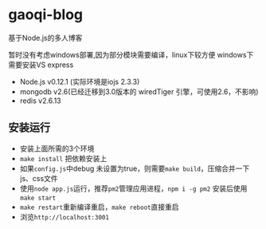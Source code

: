 # gaoqi-blog
基于Node.js的多人博客

暂时没有考虑windows部署,因为部分模块需要编译，linux下较方便
windows下需要安装VS express

* Node.js v0.12.1 (实际环境是iojs 2.3.3)
* mongodb v2.6(已经迁移到3.0版本的 wiredTiger 引擎，可使用2.6，不影响)
* redis v2.6.13

## 安装运行

* 安装上面所需的3个环境
* `make install` 把依赖安装上
* 如果`config.js`中debug 未设置为true，则需要`make build`，压缩合并一下js、css文件
* 使用`node app.js`运行，推荐`pm2`管理应用进程，`npm i -g pm2` 安装后使用`make start`
* `make restart`重新编译重启，`make reboot`直接重启
* 浏览`http://localhost:3001`